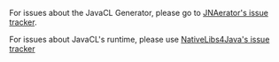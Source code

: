 For issues about the JavaCL Generator, please go to [JNAerator's issue tracker](http://code.google.com/p/jnaerator/issues/).

For issues about JavaCL's runtime, please use [NativeLibs4Java's issue tracker](http://code.google.com/p/nativelibs4java/issues/)